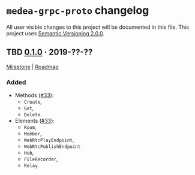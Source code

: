 `medea-grpc-proto` changelog
==================================

All user visible changes to this project will be documented in this file. This project uses [Semantic Versioning 2.0.0].




## TBD [0.1.0] · 2019-??-??
[0.1.0]: /../../tree/medea-grpc-proto-0.1.0/proto/grpc

[Milestone](/../../milestone/2) | [Roadmap](/../../issues/27)

### Added

- Methods ([#33](/../../pull/33)):
    - `Create`,
    - `Get`,
    - `Delete`.
- Elements ([#33](/../../pull/33)):
    - `Room`,
    - `Member`,
    - `WebRtcPlayEndpoint`,
    - `WebRtcPublishEndpoint`
    - `Hub`,
    - `FileRecorder`,
    - `Relay`.




[Semantic Versioning 2.0.0]: https://semver.org

